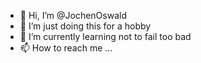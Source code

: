- 👋 Hi, I’m @JochenOswald
- 👀 I’m just doing this for a hobby
- 🌱 I’m currently learning not to fail too bad
- 📫 How to reach me ...

<!---
JochenOswald/JochenOswald is a ✨ special ✨ repository because its `README.md` (this file) appears on your GitHub profile.
You can click the Preview link to take a look at your changes.
--->
